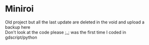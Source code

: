 # Miniroi
 Old project but all the last update are deleted in the void and upload a backup here
<br>Don't look at the code please ;_; was the first time I coded in gdscript/python
